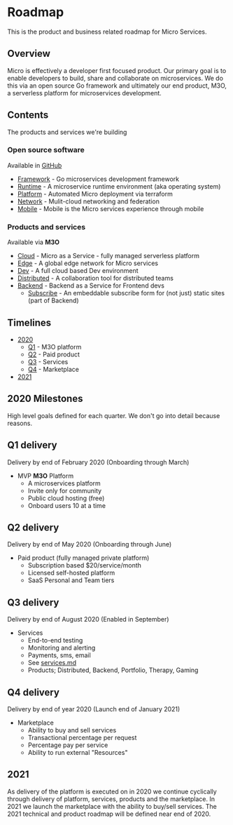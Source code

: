 # Roadmap

This is the product and business related roadmap for Micro Services.

## Overview

Micro is effectively a developer first focused product. Our primary goal is to enable developers 
to build, share and collaborate on microservices. We do this via an open source Go framework 
and ultimately our end product, M3O, a serverless platform for microservices development.

## Contents

The products and services we're building

### Open source software

Available in [GitHub](https://github.com/micro)

- [Framework](framework.md) - Go microservices development framework
- [Runtime](runtime.md) -  A microservice runtime environment (aka operating system)
- [Platform](platform.md) - Automated Micro deployment via terraform
- [Network](network.md) - Mulit-cloud networking and federation
- [Mobile](mobile.md) - Mobile is the Micro services experience through mobile

### Products and services

Available via **M3O**

- [Cloud](cloud.md) - Micro as a Service - fully managed serverless platform
- [Edge](edge.md) - A global edge network for Micro services
- [Dev](dev.md) - A full cloud based Dev environment
- [Distributed](distributed.md) - A collaboration tool for distributed teams
- [Backend](backend.md) - Backend as a Service for Frontend devs
  * [Subscribe](subscribe.md) - An embeddable subscribe form for (not just) static sites (part of Backend)

## Timelines

- [2020](#2020-milestones)
  * [Q1](#q1-delivery) - M3O platform
  * [Q2](#q2-delivery) - Paid product
  * [Q3](#q3-delivery) - Services
  * [Q4](#q4-delivery) - Marketplace
- [2021](#2021)

## 2020 Milestones

High level goals defined for each quarter. We don't go into detail because reasons.

## Q1 delivery

Delivery by end of February 2020 (Onboarding through March)

- MVP **M3O** Platform
  * A microservices platform
  * Invite only for community
  * Public cloud hosting (free)
  * Onboard users 10 at a time

## Q2 delivery

Delivery by end of May 2020 (Onboarding through June)

- Paid product (fully managed private platform)
  * Subscription based $20/service/month
  * Licensed self-hosted platform
  * SaaS Personal and Team tiers

## Q3 delivery

Delivery by end of August 2020 (Enabled in September)

- Services
  * End-to-end testing
  * Monitoring and alerting
  * Payments, sms, email
  * See [services.md](https://github.com/micro/development/blob/master/design/services.md)
  * Products; Distributed, Backend, Portfolio, Therapy, Gaming

## Q4 delivery

Delivery by end of year 2020 (Launch end of January 2021)

- Marketplace
  * Ability to buy and sell services
  * Transactional percentage per request
  * Percentage pay per service
  * Ability to run external "Resources"

## 2021

As delivery of the platform is executed on in 2020 we continue cyclically through delivery of platform, services, products and the marketplace. 
In 2021 we launch the marketplace with the ability to buy/sell services. The 2021 technical and product roadmap will be defined near end of 2020.
